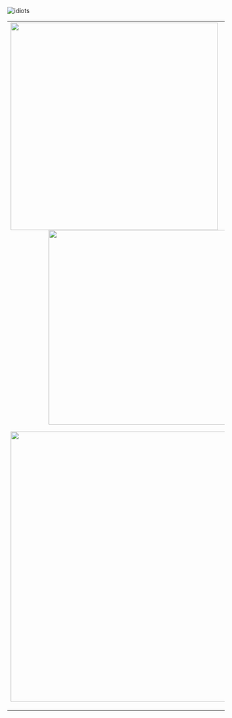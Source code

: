 
![idiots](https://user-images.githubusercontent.com/944683/174157502-21e09705-256f-442e-a494-960ac80b0d98.jpg)

<table style="border: 0;border-collapse:collapse;">
<tr style="border: 0;">
<td valign="top" width="50%"  style="border: 0;">

<img src="me.gif" style="text-align:center;width: 480px;float: left;"/>

<br />
<br />

<p align="center">
  <img src="https://github-readme-stats.vercel.app/api/top-langs/?username=thelastinuit&show_icons=true&count_private=true&langs_count=20&layout=compact&hide=html,css,ruby,javascript,vue,lua&theme=dark&hide_border=true" />
</p>

<p align="center">
	<img width="450em" src="https://github-readme-streak-stats.herokuapp.com/?user=thelastinuit&include_all_commits=true&hide_border=true&theme=dark"/>
</p>

<p align="center">
	<img width="625em" src="https://github.com/thelastinuit/thelastinuit/blob/main/github-metrics.svg" />
</p>

</td>
<td valign="top" width="50%" style="border: 0;">

🤖:

- I don't like titles. So, instead of call me myself a Jr., Sr., etc, I prefer to say I'm a program writer.

- I don't call myself an Engineer. I studied physics. I majored in physics. For better or for worse, I didn't majored in computer science.

- I write backend code in **Elixir**. 

- I love **Rust**, **Elixir** and **LFE**.

- I have no issue in telling how great I've failed and how stupid I am.

- If you want to talk to me about how to conquer the galaxy (no joking), you can email me `email [at] aloui.se`.


🧑🏻:

- I speak English, Spanish, and can read broken French, German and Portuguese (W.I.P!).

- When I'm not coding, I:
  - Play boardgames.
  - Take walks, long walks.
  - Watch TV series and movies.
  - Read non-fiction books and graphic novels.

</td>
</tr>
</table>
